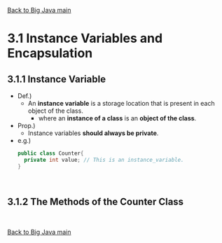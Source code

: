 [Back to Big Java main](../../main.md)

# 3.1 Instance Variables and Encapsulation
## 3.1.1 Instance Variable
- Def.)
  - An **instance variable** is a storage location that is present in each object of the class.
    - where an **instance of a class** is an **object of the class**.
- Prop.)
  - Instance variables **should always be private**.
- e.g.)
  ```java
  public class Counter{
    private int value; // This is an instance_variable.
  }
  ```

<br>

## 3.1.2 The Methods of the Counter Class



<br>

[Back to Big Java main](../../main.md)